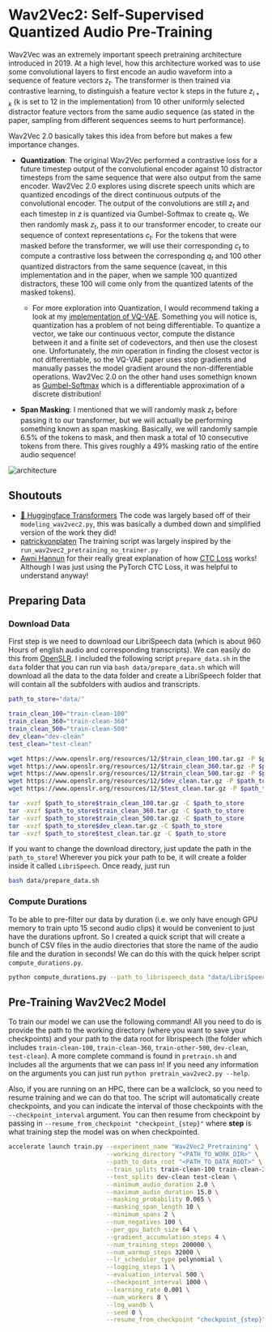 # Wav2Vec2: Self-Supervised Quantized Audio Pre-Training

Wav2Vec was an extremely important speech pretraining architecture introduced in 2019. At a high level, how this architecture worked was to use some convolutional layers to first encode an audio waveform into a  sequence of feature vectors $z_{t}$. The transformer is then trained via contrastive learning, to distinguish a feature vector k steps in the future $z_{i+k}$ (k is set to 12 in the implementation) from 10 other uniformly selected distractor feature vectors from the same audio sequence (as stated in the paper, sampling from different sequences seems to hurt performance). 

Wav2Vec 2.0 basically takes this idea from before but makes a few importance changes. 
- **Quantization**: The original Wav2Vec performed a contrastive loss for a future timestep output of the convolutional encoder against 10 distractor timesteps from the same sequence that were also output from the same encoder. Wav2Vec 2.0 explores using discrete speech units which are quantized encodings of the direct continuous outputs of the convolutional encoder. The output of the convolutions are still $z_t$ and each timestep in $z$ is quantized via Gumbel-Softmax to create $q_t$. We then randomly mask $z_t$, pass it to our transformer encoder, to create our sequence of context representations $c_t$. For the tokens that were masked before the transformer, we will use their corresponding $c_t$ to compute a contrastive loss between the corresponding $q_t$ and 100 other quantized distractors from the same sequence (caveat, in this implementation and in the paper, when we sample 100 quantized distractors, these 100 will come only from the quantized latents of the masked tokens). 
  - For more exploration into Quantization, I would recommend taking a look at my [implementation of VQ-VAE](https://github.com/priyammaz/PyTorch-Adventures/blob/main/PyTorch%20for%20Generation/AutoEncoders/Intro%20to%20AutoEncoders/Vector_Quantized_Variational_AutoEncoders.ipynb). Something you will notice is, quantization has a problem of not being differentiable. To quantize a vector, we take our continuous vector, compute the distance between it and a finite set of codevectors, and then use the closest one. Unfortunately, the *min* operation in finding the closest vector is not differentiable, so the VQ-VAE paper uses stop gradients and manually passes the model gradient around the non-differentiable operations. Wav2Vec 2.0 on the other hand uses somethign known as [Gumbel-Softmax](https://arxiv.org/pdf/1611.01144) which is a differentiable approximation of a discrete distribution!
 
- **Span Masking**: I mentioned that we will randomly mask $z_t$ before passing it to our transformer, but we will actually be performing something known as span masking. Basically, we will randomly sample 6.5% of the tokens to mask, and then mask a total of 10 consecutive tokens from there. This gives roughly a 49% masking ratio of the entire audio sequence!

![architecture](https://raw.githubusercontent.com/priyammaz/PyTorch-Adventures/main/src/visuals/wav2vec2_architecture.png)


## Shoutouts

- [🤗 Huggingface Transformers](https://huggingface.co/) The code was largely based off of their ```modeling_wav2vec2.py```, this was basically a dumbed down and simplified version of the work they did!
- [patrickvonplaten](https://github.com/patrickvonplaten) The training script was largely inspired by the ```run_wav2vec2_pretraining_no_trainer.py```
- [Awni Hannun](https://awnihannun.com/) for their really great explanation of how [CTC Loss](https://distill.pub/2017/ctc/) works! Although I was just using the PyTorch CTC Loss, it was helpful to understand anyway!

## Preparing Data ###

### Download Data
First step is we need to download our LibriSpeech data (which is about 960 Hours of english audio and corresponding transcripts). We can easily do this from [OpenSLR](https://www.openslr.org/12). I included the following script ```prepare_data.sh``` in the ```data``` folder that you can run via ```bash data/prepare_data.sh``` which will download all the data to the data folder and create a LibriSpeech folder that will contain all the subfolders with audios and transcripts. 

```bash
path_to_store="data/"

train_clean_100="train-clean-100"
train_clean_360="train-clean-360"
train_clean_500="train-clean-500"
dev_clean="dev-clean"
test_clean="test-clean"

wget https://www.openslr.org/resources/12/$train_clean_100.tar.gz -P $path_to_store
wget https://www.openslr.org/resources/12/$train_clean_360.tar.gz -P $path_to_store
wget https://www.openslr.org/resources/12/$train_clean_500.tar.gz -P $path_to_store
wget https://www.openslr.org/resources/12/$dev_clean.tar.gz -P $path_to_store
wget https://www.openslr.org/resources/12/$test_clean.tar.gz -P $path_to_store

tar -xvzf $path_to_store$train_clean_100.tar.gz -C $path_to_store
tar -xvzf $path_to_store$train_clean_360.tar.gz -C $path_to_store
tar -xvzf $path_to_store$train_clean_500.tar.gz -C $path_to_store
tar -xvzf $path_to_store$dev_clean.tar.gz -C $path_to_store
tar -xvzf $path_to_store$test_clean.tar.gz -C $path_to_store
```

If you want to change the download directory, just update the path in the ```path_to_store```! Wherever you pick your path to be, it will create a folder inside it called ```LibriSpeech```. Once ready, just run 

```bash
bash data/prepare_data.sh
```

### Compute Durations
To be able to pre-filter our data by duration (i.e. we only have enough GPU memory to train upto 15 second audio clips) it would be convenient to just have the durations upfront. So I created a quick script that will create a bunch of CSV files in the audio directories that store the name of the audio file and the duration in seconds! We can do this with the quick helper script ```compute_durations.py```.

```bash
python compute_durations.py --path_to_librispeech_data "data/LibriSpeech"
```

## Pre-Training Wav2Vec2 Model ###

To train our model we can use the following command! All you need to do is provide the path to the working directory (where you want to save your checkpoints) and your path to the data root for librispeech (the folder which includes ```train-clean-100```, ```train-clean-360```, ```train-other-500```, ```dev-clean```, ```test-clean```). A more complete command is found in ```pretrain.sh``` and includes all the arguments that we can pass in! If you need any information on the arguments you can just run ```python pretrain_wav2vec2.py --help```.

Also, if you are running on an HPC, there can be a wallclock, so you need to resume training and we can do that too. The script will automatically create checkpoints, and you can indicate the interval of those checkpoints with the ```--checkpoint_interval``` argument. You can then resume from checkpoint by passing in ```--resume_from_checkpoint "checkpoint_{step}"``` where **step** is what training step the model was on when checkpointed. 

```bash
accelerate launch train.py --experiment_name "Wav2Vec2_Pretraining" \
                           --working_directory "<PATH_TO_WORK_DIR>" \
                           --path_to_data_root "<PATH_TO_DATA_ROOT>" \
                           --train_splits train-clean-100 train-clean-360 train-other-500 \
                           --test_splits dev-clean test-clean \
                           --minimum_audio_duration 2.0 \
                           --maximum_audio_duration 15.0 \
                           --masking_probability 0.065 \
                           --masking_span_length 10 \
                           --minimum_spans 2 \
                           --num_negatives 100 \
                           --per_gpu_batch_size 64 \
                           --gradient_accumulation_steps 4 \
                           --num_training_steps 200000 \
                           --num_warmup_steps 32000 \
                           --lr_scheduler_type polynomial \
                           --logging_steps 1 \
                           --evaluation_interval 500 \
                           --checkpoint_interval 1000 \
                           --learning_rate 0.001 \
                           --num_workers 8 \
                           --log_wandb \
                           --seed 0 \
                           --resume_from_checkpoint "checkpoint_{step}"
```

